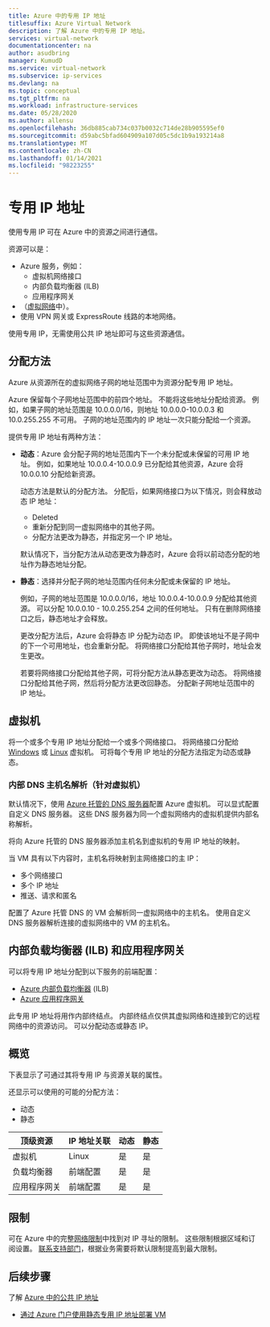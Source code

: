 ```yaml
---
title: Azure 中的专用 IP 地址
titlesuffix: Azure Virtual Network
description: 了解 Azure 中的专用 IP 地址。
services: virtual-network
documentationcenter: na
author: asudbring
manager: KumudD
ms.service: virtual-network
ms.subservice: ip-services
ms.devlang: na
ms.topic: conceptual
ms.tgt_pltfrm: na
ms.workload: infrastructure-services
ms.date: 05/28/2020
ms.author: allensu
ms.openlocfilehash: 36db885cab734c037b0032c714de28b905595ef0
ms.sourcegitcommit: d59abc5bfad604909a107d05c5dc1b9a193214a8
ms.translationtype: MT
ms.contentlocale: zh-CN
ms.lasthandoff: 01/14/2021
ms.locfileid: "98223255"
---
```

# <a name="private-ip-addresses"></a>专用 IP 地址
使用专用 IP 可在 Azure 中的资源之间进行通信。 

资源可以是：
* Azure 服务，例如：
    * 虚拟机网络接口
    * 内部负载均衡器 (ILB)
    * 应用程序网关
* （[虚拟网络](virtual-networks-overview.md)中）。
* 使用 VPN 网关或 ExpressRoute 线路的本地网络。

使用专用 IP，无需使用公共 IP 地址即可与这些资源通信。

## <a name="allocation-method"></a>分配方法

Azure 从资源所在的虚拟网络子网的地址范围中为资源分配专用 IP 地址。

Azure 保留每个子网地址范围中的前四个地址。 不能将这些地址分配给资源。 例如，如果子网的地址范围是 10.0.0.0/16，则地址 10.0.0.0-10.0.0.3 和 10.0.255.255 不可用。 子网的地址范围内的 IP 地址一次只能分配给一个资源。 

提供专用 IP 地址有两种方法：

- **动态**：Azure 会分配子网的地址范围内下一个未分配或未保留的可用 IP 地址。 例如，如果地址 10.0.0.4-10.0.0.9 已分配给其他资源，Azure 会将 10.0.0.10 分配给新资源。 

    动态方法是默认的分配方法。 分配后，如果网络接口为以下情况，则会释放动态 IP 地址：
    
    * Deleted
    * 重新分配到同一虚拟网络中的其他子网。
    * 分配方法更改为静态，并指定另一个 IP 地址。 
    
    默认情况下，当分配方法从动态更改为静态时，Azure 会将以前动态分配的地址作为静态地址分配。

- **静态**：选择并分配子网的地址范围内任何未分配或未保留的 IP 地址。 

    例如，子网的地址范围是 10.0.0.0/16，地址 10.0.0.4-10.0.0.9 分配给其他资源。 可以分配 10.0.0.10 - 10.0.255.254 之间的任何地址。 只有在删除网络接口之后，静态地址才会释放。 
    
    更改分配方法后，Azure 会将静态 IP 分配为动态 IP。 即使该地址不是子网中的下一个可用地址，也会重新分配。 将网络接口分配给其他子网时，地址会发生更改。
    
    若要将网络接口分配给其他子网，可将分配方法从静态更改为动态。 将网络接口分配给其他子网，然后将分配方法更改回静态。 分配新子网地址范围中的 IP 地址。
    
## <a name="virtual-machines"></a>虚拟机

将一个或多个专用 IP 地址分配给一个或多个网络接口。 将网络接口分配给 [Windows](../virtual-machines/windows/overview.md?toc=%2fazure%2fvirtual-network%2ftoc.json) 或 [Linux](../virtual-machines/linux/overview.md?toc=%2fazure%2fvirtual-network%2ftoc.json) 虚拟机。 可将每个专用 IP 地址的分配方法指定为动态或静态。

### <a name="internal-dns-hostname-resolution-for-virtual-machines"></a>内部 DNS 主机名解析（针对虚拟机）

默认情况下，使用 [Azure 托管的 DNS 服务器](virtual-networks-name-resolution-for-vms-and-role-instances.md#azure-provided-name-resolution)配置 Azure 虚拟机。 可以显式配置自定义 DNS 服务器。 这些 DNS 服务器为同一个虚拟网络内的虚拟机提供内部名称解析。

将向 Azure 托管的 DNS 服务器添加主机名到虚拟机的专用 IP 地址的映射。 

当 VM 具有以下内容时，主机名将映射到主网络接口的主 IP：

* 多个网络接口
* 多个 IP 地址
* 推送、请求和匿名

配置了 Azure 托管 DNS 的 VM 会解析同一虚拟网络中的主机名。 使用自定义 DNS 服务器解析连接的虚拟网络中的 VM 的主机名。

## <a name="internal-load-balancers-ilb--application-gateways"></a>内部负载均衡器 (ILB) 和应用程序网关

可以将专用 IP 地址分配到以下服务的前端配置：

* [Azure 内部负载均衡器](../load-balancer/load-balancer-overview.md?toc=%2fazure%2fvirtual-network%2ftoc.json) (ILB)
* [Azure 应用程序网关](../application-gateway/overview.md?toc=%2fazure%2fvirtual-network%2ftoc.json) 

此专用 IP 地址将用作内部终结点。 内部终结点仅供其虚拟网络和连接到它的远程网络中的资源访问。 可以分配动态或静态 IP。

## <a name="at-a-glance"></a>概览
下表显示了可通过其将专用 IP 与资源关联的属性。 

还显示可以使用的可能的分配方法：

* 动态
* 静态

| 顶级资源 | IP 地址关联 | 动态 | 静态 |
| --- | --- | --- | --- |
| 虚拟机 |Linux |是 |是 |
| 负载均衡器 |前端配置 |是 |是 |
| 应用程序网关 |前端配置 |是 |是 |

## <a name="limits"></a>限制
可在 Azure 中的完整[网络限制](../azure-resource-manager/management/azure-subscription-service-limits.md?toc=%2fazure%2fvirtual-network%2ftoc.json#networking-limits)中找到对 IP 寻址的限制。 这些限制根据区域和订阅设置。 [联系支持部门](https://portal.azure.com/#blade/Microsoft_Azure_Support/HelpAndSupportBlade)，根据业务需要将默认限制提高到最大限制。

## <a name="next-steps"></a>后续步骤
了解 [Azure 中的公共 IP 地址](public-ip-addresses.md)
* [通过 Azure 门户使用静态专用 IP 地址部署 VM](virtual-networks-static-private-ip-arm-pportal.md)